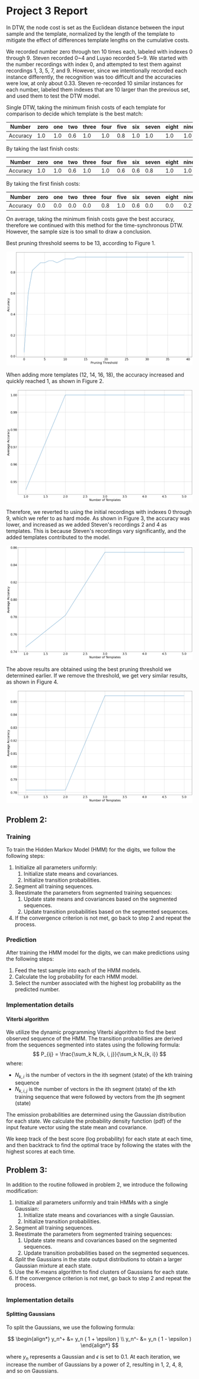 # Project 3 Report

In DTW, the node cost is set as the Euclidean distance between the input sample and the template, normalized by the length of the template to mitigate the effect of differences template lengths on the cumulative costs.

We recorded number zero through ten 10 times each, labeled with indexes 0 through 9. Steven recorded 0~4 and Luyao recorded 5~9. We started with the number recordings with index 0, and attempted to test them against recordings 1, 3, 5, 7, and 9. However, since we intentionally recorded each instance differently, the recognition was too difficult and the accuracies were low, at only about 0.33. Steven re-recorded 10 similar instances for each number, labeled them indexes that are 10 larger than the previous set, and used them to test the DTW model.

Single DTW, taking the minimum finish costs of each template for comparison to decide which template is the best match:

Number|zero|one|two|three|four|five|six|seven|eight|nine|ten|Average
-|-|-|-|-|-|-|-|-|-|-|-|-
Accuracy|1.0|1.0|0.6|1.0|1.0|0.8|1.0|1.0|1.0|1.0|1.0|0.95

By taking the last finish costs:

Number|zero|one|two|three|four|five|six|seven|eight|nine|ten|Average
-|-|-|-|-|-|-|-|-|-|-|-|-
Accuracy|1.0|1.0|0.6|1.0|1.0|0.6|0.6|0.8|1.0|1.0|1.0|0.87

By taking the first finish costs:

Number|zero|one|two|three|four|five|six|seven|eight|nine|ten|Average
-|-|-|-|-|-|-|-|-|-|-|-|-
Accuracy|0.0|0.0|0.0|0.0|0.8|1.0|0.6|0.0|0.0|0.2|0.0|0.24

On average, taking the minimum finish costs gave the best accuracy, therefore we continued with this method for the time-synchronous DTW. However, the sample size is too small to draw a conclusion.

Best pruning threshold seems to be 13, according to Figure 1.

![Classification accuracy corresponding to pruning thresholds.](./dtw_accuracy_vs_threshold.png)

When adding more templates (12, 14, 16, 18), the accuracy increased and quickly reached 1, as shown in Figure 2.

![Classification accuracy corresponding to the number of templates used.](./dtw_n_template_vs_accuracy.png)

Therefore, we reverted to using the initial recordings with indexes 0 through 9, which we refer to as hard mode. As shown in Figure 3, the accuracy was lower, and increased as we added Steven's recordings 2 and 4 as templates. This is because Steven's recordings vary significantly, and the added templates contributed to the model.

![Classification accuracy corresponding to the number of templates used (hard mode).](./dtw_n_template_vs_accuracy_hard.png)

The above results are obtained using the best pruning threshold we determined earlier. If we remove the threshold, we get very similar results, as shown in Figure 4.

![Classification accuracy corresponding to the number of templates used (hard mode, no pruning).](./dtw_n_template_vs_accuracy_hard_no_pruning.png)

## Problem 2:

### Training

To train the Hidden Markov Model (HMM) for the digits, we follow the following steps:

1. Initialize all parameters uniformly:
   1. Initialize state means and covariances.
   2. Initialize transition probabilities.
2. Segment all training sequences.
3. Reestimate the parameters from segmented training sequences:
   1. Update state means and covariances based on the segmented sequences.
   2. Update transition probabilities based on the segmented sequences.
4. If the convergence criterion is not met, go back to step 2 and repeat the process.

### Prediction

After training the HMM model for the digits, we can make predictions using the following steps:

1. Feed the test sample into each of the HMM models.
2. Calculate the log probability for each HMM model.
3. Select the number associated with the highest log probability as the predicted number.

### Implementation details

#### Viterbi algorithm

We utilize the dynamic programming Viterbi algorithm to find the best observed sequence of the HMM.
The transition probabilities are derived from the sequences segmented into states using the following formula:
$$ P_{ij} = \frac{\sum_k N_{k, i, j}}{\sum_k N_{k, i}} $$
where:

- $N_{k, i}$ is the number of vectors in the ith segment (state) of the kth training sequence
- $N_{k, i, j}$ is the number of vectors in the ith segment (state) of the kth training sequence that were followed by vectors from the jth segment (state)

The emission probabilities are determined using the Gaussian distribution for each state. We calculate the probability density function (pdf) of the input feature vector using the state mean and covariance.

We keep track of the best score (log probability) for each state at each time, and then backtrack to find the optimal trace by following the states with the highest scores at each time.

## Problem 3:

In addition to the routine followed in problem 2, we introduce the following modification:

1. Initialize all parameters uniformly and train HMMs with a single Gaussian:
   1. Initialize state means and covariances with a single Gaussian.
   2. Initialize transition probabilities.
2. Segment all training sequences.
3. Reestimate the parameters from segmented training sequences:
   1. Update state means and covariances based on the segmented sequences.
   2. Update transition probabilities based on the segmented sequences.
4. _Split_ the Gaussians in the state output distributions to obtain a larger Gaussian mixture at each state.
5. Use the K-means algorithm to find clusters of Gaussians for each state.
6. If the convergence criterion is not met, go back to step 2 and repeat the process.

### Implementation details

#### Splitting Gaussians

To split the Gaussians, we use the following formula:

$$
\begin{align*}
    y_n^+ &= y_n ( 1 + \epsilon  ) \\
    y_n^- &= y_n ( 1 - \epsilon  )
\end{align*}
$$

where $y_n$ represents a Gaussian and $\epsilon$ is set to 0.1.
At each iteration, we increase the number of Gaussians by a power of 2, resulting in 1, 2, 4, 8, and so on Gaussians.
